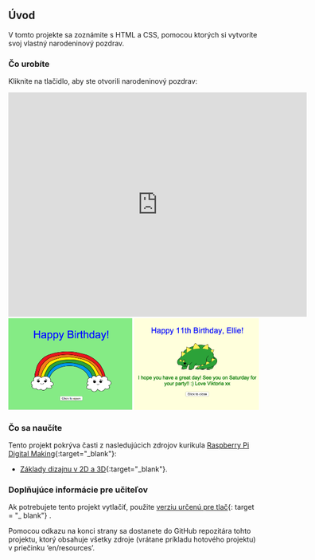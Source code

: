 ## Úvod

V tomto projekte sa zoznámite s HTML a CSS, pomocou ktorých si vytvoríte svoj vlastný narodeninový pozdrav.

### Čo urobíte

Kliknite na tlačidlo, aby ste otvorili narodeninový pozdrav:

<div class="trinket">
  <iframe src="https://trinket.io/embed/html/e996dc0380?outputOnly=true&start=result" width="600" height="450" frameborder="0" marginwidth="0" marginheight="0" allowfullscreen>
  </iframe>
  <img src="images/birthday-final.png">
</div>

### Čo sa naučíte

Tento projekt pokrýva časti z nasledujúcich zdrojov kurikula [Raspberry Pi Digital Making](http://rpf.io/curriculum){:target="_blank"}:

+ [Základy dizajnu v 2D a 3D](https://www.raspberrypi.org/curriculum/design/creator){:target="_blank"}.

### Doplňujúce informácie pre učiteľov

Ak potrebujete tento projekt vytlačiť, použite [verziu určenú pre tlač](https://projects.raspberrypi.org/en/projects/happy-birthday/print){: target = "_ blank"} .

Pomocou odkazu na konci strany sa dostanete do GitHub repozitára tohto projektu, ktorý obsahuje všetky zdroje (vrátane príkladu hotového projektu) v priečinku ‘en/resources’.